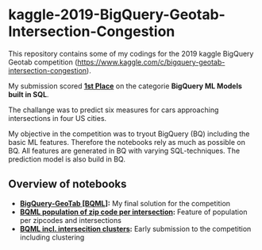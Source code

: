 # kaggle-2019-BigQuery-Geotab-Intersection-Congestion
This repository contains some of my codings for the 2019 kaggle BigQuery Geotab competition (https://www.kaggle.com/c/bigquery-geotab-intersection-congestion).

My submission scored **[1st Place](https://www.kaggle.com/c/bigquery-geotab-intersection-congestion/discussion/121504#709650)** on the categorie **BigQuery ML Models built in SQL**.

The challange was to predict six measures for cars approaching intersections in four US cities.

My objective in the competition was to tryout BigQuery (BQ) including the basic ML features. Therefore the notebooks rely as much as possible on BQ. All features are generated in BQ with varying SQL-techniques. The prediction model is also build in BQ.

## Overview of notebooks

- **[BigQuery-GeoTab [BQML]](https://github.com/joatom/kaggle-2019-BigQuery-Geotab-Intersection-Congestion/blob/master/bigquery-geotab-bqml.ipynb):** My final solution for the competition
- **[BQML population of zip code per intersection](https://github.com/joatom/kaggle-2019-BigQuery-Geotab-Intersection-Congestion/blob/master/bqml-population-of-zip-code-per-intersection.ipynb):** Feature of population per zipcodes and intersections
- **[BQML incl. intersecition clusters](https://github.com/joatom/kaggle-2019-BigQuery-Geotab-Intersection-Congestion/blob/master/bqml-incl-intersection-clusters.ipynb):** Early submission to the competition including clustering

